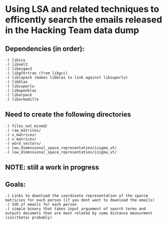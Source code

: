 # Using LSA and related techniques to efficently search the emails released in the Hacking Team data dump  #

## Dependencies (in order):
	-) libicu
	-) libxml2
	-) libeigen3
	-) libgfortran (from libgcc)
	-) liblapack (makes libblas to link against libsuperlu)
	-) libblas
	-) libsuperlu
	-) libopenblas
	-) libarpack
	-) libarmadillo

## Need to create the following directories
	-) files_not_mined/
	-) raw_matrices/
	-) u_matrices/
	-) v_matrices/
	-) word_vectors/
	-) low_dimensional_space_representation/isigma_ut/
	-) low_dimensional_space_representation/isigma_vt/

## NOTE: still a work in progress


## Goals:
	-) Links to download the coordinate representation of the sparce matricies for each person (if you dont want to download the emails)
	-) SVD of emails for each person
	-) simple binary that takes input arguement of search terms and outputs documets that are most related by some distance measurment (cos(theta) probably)